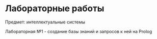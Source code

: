 # Лабораторные работы
Предмет: интеллектуальные системы

Лабораторная №1 - создание базы знаний и запросов к ней на Prolog
